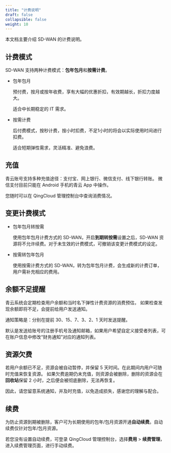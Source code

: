 ```yaml
---
title: "计费说明"
draft: false
collapsible: false
weight: 10
---
```


本文档主要介绍 SD-WAN 的计费说明。

## 计费模式

SD-WAN 支持两种计费模式：**包年包月**和**按需计费**。

- 包年包月

  预付费，按月或按年收费，享有大幅的优惠折扣，有效期越长，折扣力度越大。

  适合中长期稳定的 IT 需求。

- 按需计费

  后付费模式，按秒计费，按小时扣费，不足1小时的将会以实际使用时间进行扣费。

  适合短期弹性需求，灵活精准、避免浪费。

## 充值

青云账号支持多种充值途径：支付宝、网上银行、微信支付、线下银行转账。 微信支付目前只能在 Android 手机的青云 App 中操作。

您随时可以在 QingCloud 管理控制台中查询消费情况。

## 变更计费模式

- 包年包月转按需

  使用包年包月计费方式的 SD-WAN，开启**到期转按需**设置之后，SD-WAN 资源将不允许续费。对于未生效的计费模式，可撤销该变更计费模式的设定。

- 按需转包年包月

  使用按需计费方式的 SD-WAN，转为包年包月计费，会生成新的计费订单，用户需补充相应的费用。

## 余额不足提醒

青云系统会定期检查用户余额和当时名下弹性计费资源的消费预估， 如果检查发现余额即将不足，会提前给用户发送通知。

通知策略是：分别在提前 30、15、7、3、2、1 天时发送提醒。

默认是发送给账号的注册手机号及通知邮箱，如果用户希望自定义接受者列表，可在账户信息中修改“财务通知”对应的通知列表。

## 资源欠费

若用户余额已不足，资源会被自动暂停，并保留 5 天时间。在此期间内用户可随时充值来恢复资源。 如果欠费逾期仍未充值，则资源会被删除，删除的资源会在**回收站**保留 2 小时，之后便会被彻底删除，无法再恢复。

因此，请您留意系统通知，并及时充值，以免造成损失，感谢您的理解与配合。

## 续费

为防止资源到期被删除，客户可为长期使用的包年/包月资源开通**自动续费**。自动续费仅针对包年/包月资源。

若您没有设置自动续费，可登录 QingCloud 管理控制台，选择**费用** > **续费管理**，进入续费管理页面，进行手动续费。





